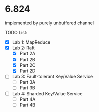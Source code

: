 # 6.824
implemented by purely unbuffered channel

TODO List:

- [x] Lab 1: MapReduce
- [x] Lab 2: Raft
  - [x] Part 2A
  - [x] Part 2B
  - [x] Part 2C
  - [x] Part 2D
- [ ] Lab 3: Fault-tolerant Key/Value Service
  - [ ] Part 3A
  - [ ] Part 3B
- [ ] Lab 4: Sharded Key/Value Service
  - [ ] Part 4A
  - [ ] Part 4B